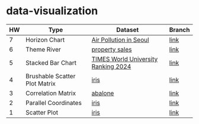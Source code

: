 # data-visualization

<table>
  <thead>
    <tr>
      <th>HW</th>
      <th>Type</th>
      <th>Dataset</th>
      <th>Branch</th>
    </tr>
  </thead>
  <tbody>
    <tr>
      <td>7</td>
      <td>Horizon Chart</td>
      <td>
        <a href="https://www.kaggle.com/datasets/bappekim/air-pollution-in-seoul">Air Pollution in Seoul</a>
      </td>
      <td>
        <a href="https://github.com/yungyuchen521/data-visualization/tree/hw7_horizonchart">link</a>
      </td>
    </tr>
    <tr>
      <td>6</td>
      <td>Theme River</td>
      <td>
        <a href="https://github.com/yungyuchen521/data-visualization/blob/data/ma_lga_12345.csv">property sales</a>
      </td>
      <td>
        <a href="https://github.com/yungyuchen521/data-visualization/tree/hw6_themeriver">link</a>
      </td>
    </tr>
    <tr>
      <td>5</td>
      <td>Stacked Bar Chart</td>
      <td>
        <a href="https://github.com/yungyuchen521/data-visualization/blob/data/TIMES_WorldUniversityRankings_2024.csv">TIMES World University Ranking 2024</a>
      </td>
      <td>
        <a href="https://github.com/yungyuchen521/data-visualization/tree/hw5_stacked_bar">link</a>
      </td>
    </tr>
    <tr>
      <td>4</td>
      <td>Brushable Scatter Plot Matrix</td>
      <td>
        <a href="https://github.com/yungyuchen521/data-visualization/blob/data/iris.csv">iris</a>
      </td>
      <td>
        <a href="https://github.com/yungyuchen521/data-visualization/tree/hw4_scatter_plot_mat">link</a>
      </td>
    </tr>
    <tr>
      <td>3</td>
      <td>Correlation Matrix</td>
      <td>
        <a href="https://github.com/yungyuchen521/data-visualization/blob/data/abalone.data">abalone</a>
      </td>
      <td>
        <a href="https://github.com/yungyuchen521/data-visualization/tree/hw3_coor_mat">link</a>
      </td>
    </tr>
    <tr>
      <td>2</td>
      <td>Parallel Coordinates</td>
      <td>
        <a href="https://github.com/yungyuchen521/data-visualization/blob/data/iris.csv">iris</a>
      </td>
      <td>
        <a href="https://github.com/yungyuchen521/data-visualization/tree/hw2_parallel_coord">link</a>
      </td>
    </tr>
    <tr>
      <td>1</td>
      <td>Scatter Plot</td>
      <td>
        <a href="https://github.com/yungyuchen521/data-visualization/blob/data/iris.csv">iris</a>
      </td>
      <td>
        <a href="https://github.com/yungyuchen521/data-visualization/tree/hw1_scatter_plot">link</a>
      </td>
    </tr>
  </tbody>
</table>
